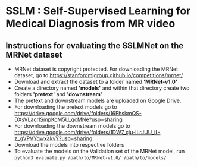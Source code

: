 # SSLM : Self-Supervised Learning for Medical Diagnosis from MR video 

## Instructions for evaluating the SSLMNet on the MRNet dataset

* MRNet dataset is copyright protected. For downloading the MRNet dataset, go to https://stanfordmlgroup.github.io/competitions/mrnet/
* Download and extract the dataset to a folder named __'MRNet-v1.0'__
* Create a directory named __'models'__ and within that directory create two folders __'pretext'__ and __'downstream'__
* The pretext and downstream models are uploaded on Google Drive. 
* For downloading the pretext models go to https://drive.google.com/drive/folders/16FhskmQS-DXsVLacrISmpKcM5U_qcMNe?usp=sharing
* For downloading the downstream models go to https://drive.google.com/drive/folders/1DW7_cju-ILrJUU_iL-z_gVPVYqwxakvY?usp=sharing
* Download the models into respective folders
* To evaluate the models on the Validation set of the MRNet model, run `python3 evaluate.py /path/to/MRNet-v1.0/ /path/to/models/`
